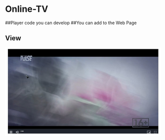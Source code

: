 # Online-TV
##Player code you can develop
##You can add to the Web Page
## View
![Demo](https://raw.githubusercontent.com/telase/Online-TV/main/view.jpg)
